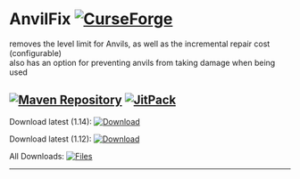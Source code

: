 # AnvilFix [![CurseForge](http://cf.way2muchnoise.eu/full_305480_downloads.svg)](https://minecraft.curseforge.com/projects/305480)
removes the level limit for Anvils, as well as the incremental repair cost (configurable)<br/>
also has an option for preventing anvils from taking damage when being used

[![Maven Repository](https://img.shields.io/maven-metadata/v/https/maven.abusedmaster.xyz/com/github/NerdHubMC/AnvilFix/maven-metadata.xml.svg)](https://maven.abusedmaster.xyz/com/github/NerdHubMC/AnvilFix "NerdHubMC Maven") [![JitPack](https://jitpack.io/v/NerdHubMC/AnvilFix.svg)](https://jitpack.io/#NerdHubMC/AnvilFix "Jitpack")
---

Download latest (1.14):
[![Download](https://curse.nikky.moe/api/img/305480?logo&version=1.14-Snapshot)](https://curse.nikky.moe/api/url/305480?version=1.14-Snapshot)

Download latest (1.12):
[![Download](https://curse.nikky.moe/api/img/305480?logo&version=1.12.2)](https://curse.nikky.moe/api/url/305480?version=1.12.2)

All Downloads:
[![Files](https://curse.nikky.moe/api/img/305480/files?logo)](https://minecraft.curseforge.com/projects/305480/files)

---